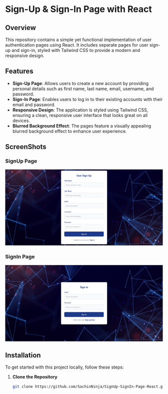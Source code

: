 # Sign-Up & Sign-In Page with React

## Overview

This repository contains a simple yet functional implementation of user authentication pages using React. It includes separate pages for user sign-up and sign-in, styled with Tailwind CSS to provide a modern and responsive design.

## Features

- **Sign-Up Page**: Allows users to create a new account by providing personal details such as first name, last name, email, username, and password.
- **Sign-In Page**: Enables users to log in to their existing accounts with their email and password.
- **Responsive Design**: The application is styled using Tailwind CSS, ensuring a clean, responsive user interface that looks great on all devices.
- **Blurred Background Effect**: The pages feature a visually appealing blurred background effect to enhance user experience.

## ScreenShots

### SignUp Page
![Sign-Up Page](SignUpPage.png)

### SignIn Page
![Sign-In Page](SignInPage.png)


## Installation

To get started with this project locally, follow these steps:

1. **Clone the Repository**

   ```bash
   git clone https://github.com/SachinNinja/SignUp-SignIn-Page-React.git

